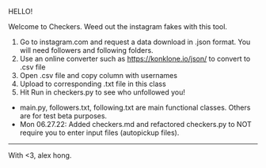 HELLO!

Welcome to Checkers. Weed out the instagram fakes with this tool. 

1. Go to instagram.com and request a data download in .json format. You will need followers and following folders.
2. Use an online converter such as https://konklone.io/json/ to convert to .csv file
3. Open .csv file and copy column with usernames
4. Upload to corresponding .txt file in this class
5. Hit Run in checkers.py to see who unfollowed you!

- main.py, followers.txt, following.txt are main functional classes. Others are for test beta purposes.
- Mon 06.27.22: Added checkers.md and refactored checkers.py to NOT require you to enter input files (autopickup files).


---
With <3, alex hong.